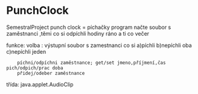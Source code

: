 # PunchClock
SemestralProject
punch clock = píchačky
program načte soubor s zaměstnanci ,těmi co si odpíchli hodiny ráno a ti co večer

funkce: volba : výstupní soubor s zamestnanci co si a)píchli b)nepíchli oba c)nepíchli jeden

        píchni/odpíchni zaměstnance; get/set jmeno,příjmení,čas pich/odpich/prac doba
        přidej/odeber zaměstnance
        
třída: java.applet.AudioClip
